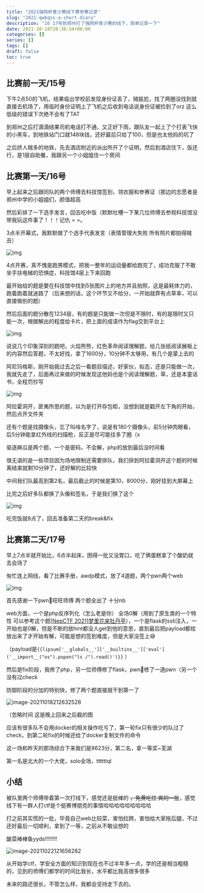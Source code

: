 ```yaml
---
title: "2021强网杯青少赛线下赛参赛记录"
slug: "2021-qwbqss-a-short-diary"
description: "16 17号到郑州打了强网杯青少赛的线下，简单记录一下"
date: 2021-10-18T20:38:54+08:00
categories: []
series: []
tags: []
draft: false
toc: true
---
```


## 比赛前一天/15号

下午2点50的飞机，结果临出学校前发现身份证丢了，贼尴尬，找了两圈没找到就直接去机场了，用临时身份证明上了飞机之后收到电话说身份证被捡到了orz 这么低级的错误下次绝不会有了TAT

到郑州之后打滴滴结果司机电话打不通，又正好下雨，跟队友一起上了个打表飞快的小黑车，到地铁站门口就148块钱，还好最后只给了100，但是也太他妈的坑了

之后挤人贼多的地铁，先去酒店附近的派出所开了个证明，然后到酒店住下，饭还行，是1层自助餐，我跟另一个小姐姐住一个房间

## 比赛第一天/16号

早上起来之后跟同队的两个师傅去科技馆签到，领衣服和参赛证（那边的志愿者是郑州中学的小姐姐们，颜值超高

然后彩排了一下选手发言，回去吃中饭（默默吐槽一下某几位师傅去参观科技馆没带我玩这件事了！！！记仇 = =。

3点半开幕式，我默默做了个选手代表发言（表情管理大失败 所有照片都拍得贼丑）

![img](https://raw.githubusercontent.com/AmiaaaZ/ImageOverCloud/master/wpImg/486A35615FE4F32ED871A0AFBD697DC6.jpg)

4点开赛，真不愧是跑男模式，把我一整年的运动量都给跑完了，成功克服了不敢坐手扶电梯的恐惧症，科技馆4层上下来回跑

最开始给的题是要在科技馆中找到5张图片上的地方并且拍照，这是最耗体力的，跑着跑着就迷路了（后来想的话，这个环节又不给分，一开始就莽有点草率，可以直接做别的题）

然后后面的题分散在1234层，有的题是只能做一次但是不限时，有的是限时又只能一次，根据解出的程度给卡片，把上面的成语作为flag交到平台上

![img](https://raw.githubusercontent.com/AmiaaaZ/ImageOverCloud/master/wpImg/F4E04C905C58822FD7EEB22861986EC7.jpg)

说说几个印象深刻的题吧，火焰熊熊，红色革命阅读理解题，给几张纸阅读展板上的内容然后答题，不太好找，拿了1600分，10分钟不太够用，有几个是蒙上去的

阿尼玛格斯，刚开始我过去之后一看题目描述，好家伙，拟态，还是只能做一次，我就先走了，后面再过来做的时候发现这他妈也是个阅读理解题，草，还是本童话书，全程罚抄写

![img](https://raw.githubusercontent.com/AmiaaaZ/ImageOverCloud/master/wpImg/C578A65EB1ED41D68D217A0CE037BAA2.jpg)

阿拉霍洞开，匪夷所思的题，以为是打开存包柜，没想到就是戳开左下角的开始，然后点开文件夹

还有个题是找摄像头，忘了叫啥名字了，说是有180个摄像头，前5分钟肉眼看，后5分钟能拿红外线的扫描枪，反正是尽可能往多了圈（x

驱逐麻瓜是两个题，一个是密码，不会解，php的放到最后没时间看

很无语的是一些项目因为场地限制还需要排队，我们排到阿拉霍洞开这个题的时候离结束就剩10分钟了，还好解的比较快

中间我们队最高到第2名，最后截止的时候是第10，8000分，刚好挂到大屏幕上

比完之后好多队都换了头像和签名，于是我们换了这个

![img](https://raw.githubusercontent.com/AmiaaaZ/ImageOverCloud/master/wpImg/C%7EOI%5DO%24%24WGX%24KDDTJ0EZ0I2.jpg)

吃完饭就8点了，回去准备第二天的break&fix

## 比赛第二天/17号

早上7点半就开始比，6点半起床，困得一批又没胃口，吃了俩蛋糕拿了个酸奶就去会场了

匆忙连上网线，看了比赛手册，awdp模式，放了4道题，两个pwn两个web

![img](https://raw.githubusercontent.com/AmiaaaZ/ImageOverCloud/master/wpImg/CC3D4B6386081D1C8AACB8D8CC53FF25.jpg)

首先感谢一下pwn👴旺旺师傅 两个题全出了 十分nb

web方面，一个是php反序列化（怎么老是你） 全场0解（用到了原生类的一个特性 可以参考这个题[[NepCTF 2021]梦里花来牡丹亭](https://johnfrod.top/ctf/nepctf-2021%E6%A2%A6%E9%87%8C%E8%8A%B1%E5%BC%80%E7%89%A1%E4%B8%B9%E4%BA%AD/)），一个是flask的ssti注入，一开始也是0解，但是不断的放hint都没人get到他的意思，直到最后把payload都给放出来了才开始有解，可能是想的签到难度，但是大家没签上😅

（payload是`{{lipsum['__globals__']['__builtins__']['eval']('__import__("os").popen("ls /").read()')}}` ）

然后是fix阶段，我修了php，另一位师傅修了flask，pwn👴修了一道pwn（另一个没有过check

防御阶段的分加的特别快，修了两个题直接就干到第一了

![image-20211018212632528](https://raw.githubusercontent.com/AmiaaaZ/ImageOverCloud/master/wpImg/image-20211018212632528.png)

（忽略时间 这是晚上回来之后截的图

应该有很多队不会用docker的相关操作吃亏了，第一轮fix只有很少的队过了check，到第二轮fix的时候还给了docker复制文件的命令

这一场和昨天的那场综合下来我们是8623分，第二名，拿一等奖~芜湖

第一名是北大的一个大佬，solo全场，ttttttql

## 小结

被队里两个师傅带着第一次打线下，感觉还是挺棒的 ~~，免费吃住 爽的一批~~，感觉线下有一群人打ctf是个挺赛博朋克的事情哈哈哈哈哈哈哈哈哈

打之前其实慌的一批，毕竟自己web比较菜，害怕拉跨，害怕给大家拖后腿，不过还好最后一切顺利，拿到了一等，之前从不敢设想的

酸菜棒棒鱼yyds!!!!!!!!

![image-20211022121656282](https://raw.githubusercontent.com/AmiaaaZ/ImageOverCloud/master/wpImg/image-20211022121656282.png)

从开始学ctf，学安全方面的知识到现在也不过半年多一点，学的还是相当粗糙的，见到的师傅们都学的时间比我长，水平都比我高很多很多

未来的路还很长，不管怎么样，我都会坚持走下去的。
